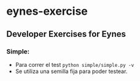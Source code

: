 # eynes-exercise
## Developer Exercises for Eynes

### Simple:
- Para correr el test `python simple/simple.py -v`
- Se utiliza una semilla fija para poder testear.


